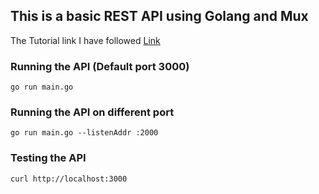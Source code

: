 ## This is a basic REST API using Golang and Mux


The Tutorial link I have followed [Link](https://hugo-johnsson.medium.com/rest-api-with-golang-and-mux-e934f581b8b5)


### Running the API (Default port 3000)

```
go run main.go
```


### Running the API on different port

```
go run main.go --listenAddr :2000
```


### Testing the API

```
curl http://localhost:3000
```